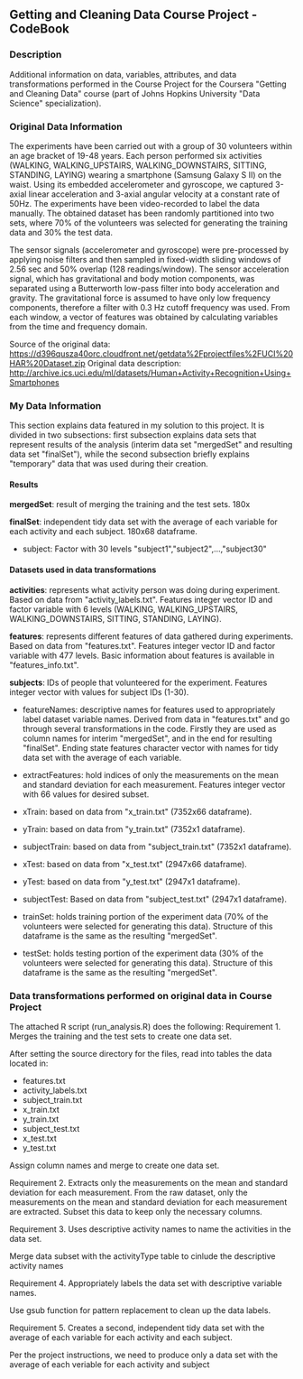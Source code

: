 ## Getting and Cleaning Data Course Project - CodeBook ##

### Description
Additional information on data, variables, attributes, and data transformations performed in the Course Project for the Coursera "Getting and Cleaning Data" course (part of Johns Hopkins University "Data Science" specialization).

### Original Data Information
The experiments have been carried out with a group of 30 volunteers within an age bracket of 19-48 years. Each person performed six activities (WALKING, WALKING_UPSTAIRS, WALKING_DOWNSTAIRS, SITTING, STANDING, LAYING) wearing a smartphone (Samsung Galaxy S II) on the waist. Using its embedded accelerometer and gyroscope, we captured 3-axial linear acceleration and 3-axial angular velocity at a constant rate of 50Hz. The experiments have been video-recorded to label the data manually. The obtained dataset has been randomly partitioned into two sets, where 70% of the volunteers was selected for generating the training data and 30% the test data.

The sensor signals (accelerometer and gyroscope) were pre-processed by applying noise filters and then sampled in fixed-width sliding windows of 2.56 sec and 50% overlap (128 readings/window). The sensor acceleration signal, which has gravitational and body motion components, was separated using a Butterworth low-pass filter into body acceleration and gravity. The gravitational force is assumed to have only low frequency components, therefore a filter with 0.3 Hz cutoff frequency was used. From each window, a vector of features was obtained by calculating variables from the time and frequency domain.

Source of the original data: https://d396qusza40orc.cloudfront.net/getdata%2Fprojectfiles%2FUCI%20HAR%20Dataset.zip
Original data description: http://archive.ics.uci.edu/ml/datasets/Human+Activity+Recognition+Using+Smartphones

### My Data Information
This section explains data featured in my solution to this project. It is divided in two subsections: first subsection explains data sets that represent results of the analysis (interim data set "mergedSet" and resulting data set "finalSet"), while the second subsection briefly explains "temporary" data that was used during their creation.

#### Results 
**mergedSet**: result of merging the training and the test sets. 180x
	

**finalSet**: independent tidy data set with the average of each variable for each activity and each subject. 180x68 dataframe.
* subject: Factor with 30 levels "subject1","subject2",...,"subject30"



#### Datasets used in data transformations
**activities**: represents what activity person was doing during experiment. Based on data from "activity_labels.txt".
Features integer vector ID and factor variable with 6 levels (WALKING, WALKING_UPSTAIRS, WALKING_DOWNSTAIRS, SITTING, STANDING, LAYING).
 
**features**: represents different features of data gathered during experiments. Based on data from "features.txt".
Features integer vector ID and factor variable with 477 levels. Basic information about features is available in "features_info.txt".

**subjects**: IDs of people that volunteered for the experiment.
Features integer vector with values for subject IDs (1-30).

- featureNames: descriptive names for features used to appropriately label dataset variable names. Derived from data in "features.txt" and go through several transformations in the code. Firstly they are used as column names for interim "mergedSet", and in the end for resulting "finalSet".
Ending state features character vector with names for tidy data set with the average of each variable.

- extractFeatures: hold indices of only the measurements on the mean and standard deviation for each measurement.
Features integer vector with 66 values for desired subset.
	
- xTrain: based on data from "x_train.txt" (7352x66 dataframe).

- yTrain: based on data from "y_train.txt" (7352x1 dataframe).

- subjectTrain: based on data from "subject_train.txt" (7352x1 dataframe).

- xTest: based on data from "x_test.txt" (2947x66 dataframe).

- yTest: based on data from "y_test.txt" (2947x1 dataframe).

- subjectTest: Based on data from "subject_test.txt" (2947x1 dataframe).

- trainSet: holds training portion of the experiment data (70% of the volunteers were selected for generating this data).
Structure of this dataframe is the same as the resulting "mergedSet".

- testSet: holds testing portion of the experiment data (30% of the volunteers were selected for generating this data).
Structure of this dataframe is the same as the resulting "mergedSet".

### Data transformations performed on original data in Course Project
The attached R script (run_analysis.R) does the following:
Requirement 1. Merges the training and the test sets to create one data set.

After setting the source directory for the files, read into tables the data located in:
- features.txt
- activity_labels.txt
- subject_train.txt
- x_train.txt
- y_train.txt
- subject_test.txt
- x_test.txt
- y_test.txt

Assign column names and merge to create one data set.

Requirement 2. Extracts only the measurements on the mean and standard deviation for each measurement. 
From the raw dataset, only the measurements on the mean and standard deviation for each measurement are extracted.
Subset this data to keep only the necessary columns.

Requirement 3. Uses descriptive activity names to name the activities in the data set.

Merge data subset with the activityType table to cinlude the descriptive activity names

Requirement 4. Appropriately labels the data set with descriptive variable names.

Use gsub function for pattern replacement to clean up the data labels.

Requirement 5. Creates a second, independent tidy data set with the average of each variable for each activity and each subject.

Per the project instructions, we need to produce only a data set with the average of each veriable for each activity and subject

